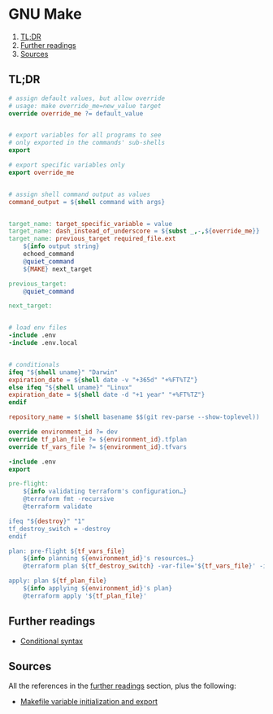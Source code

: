 # GNU Make

1. [TL;DR](#tldr)
1. [Further readings](#further-readings)
1. [Sources](#sources)

## TL;DR

```makefile
# assign default values, but allow override
# usage: make override_me=new_value target
override override_me ?= default_value


# export variables for all programs to see
# only exported in the commands' sub-shells
export

# export specific variables only
export override_me


# assign shell command output as values
command_output = ${shell command with args}


target_name: target_specific_variable = value
target_name: dash_instead_of_underscore = ${subst _,-,${override_me}}
target_name: previous_target required_file.ext
    ${info output string}
    echoed_command
    @quiet_command
    ${MAKE} next_target

previous_target:
    @quiet_command

next_target:


# load env files
-include .env
-include .env.local


# conditionals
ifeq "${shell uname}" "Darwin"
expiration_date = ${shell date -v "+365d" "+%FT%TZ"}
else ifeq "${shell uname}" "Linux"
expiration_date = ${shell date -d "+1 year" "+%FT%TZ"}
endif
```

```makefile
repository_name = $(shell basename $$(git rev-parse --show-toplevel))

override environment_id ?= dev
override tf_plan_file ?= ${environment_id}.tfplan
override tf_vars_file ?= ${environment_id}.tfvars

-include .env
export

pre-flight:
    ${info validating terraform's configuration…}
    @terraform fmt -recursive
    @terraform validate

ifeq "${destroy}" "1"
tf_destroy_switch = -destroy
endif

plan: pre-flight ${tf_vars_file}
    ${info planning ${environment_id}'s resources…}
    @terraform plan ${tf_destroy_switch} -var-file='${tf_vars_file}' -input=false -out='${tf_plan_file}'

apply: plan ${tf_plan_file}
    ${info applying ${environment_id}'s plan}
    @terraform apply '${tf_plan_file}'
```

## Further readings

- [Conditional syntax]

## Sources

All the references in the [further readings] section, plus the following:

- [Makefile variable initialization and export]

<!--
  References
  -->

<!-- Upstream -->
[conditional syntax]: https://www.gnu.org/software/make/manual/html_node/Conditional-Syntax.html

<!-- In-article sections -->
[further readings]: #further-readings

<!-- Others -->
[makefile variable initialization and export]: https://stackoverflow.com/questions/2838715/makefile-variable-initialization-and-export
